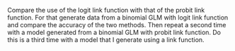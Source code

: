 Compare the use of the logit link function with that of the probit link function. For that generate data from a binomial GLM with logit link function and compare the accuracy of the two methods. Then repeat a second time with a model generated from a binomial GLM with probit link function. Do this is a third time with a model that I generate using a link function.
